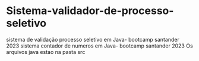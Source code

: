 # Sistema-validador-de-processo-seletivo
sistema de validação processo seletivo em Java- bootcamp santander 2023
sistema contador de numeros em Java- bootcamp santander 2023
Os arquivos java estao na pasta src
